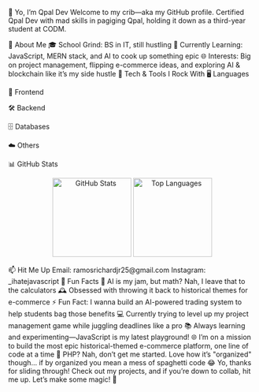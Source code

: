 👋 Yo, I’m Qpal Dev
Welcome to my crib—aka my GitHub profile. Certified Qpal Dev with mad skills in pagiging Qpal, holding it down as a third-year student at CODM.

🌟 About Me
🎓 School Grind: BS in IT, still hustling
🌱 Currently Learning: JavaScript, MERN stack, and AI to cook up something epic
🌐 Interests: Big on project management, flipping e-commerce ideas, and exploring AI & blockchain like it’s my side hustle
🔧 Tech & Tools I Rock With
🖥️ Languages


🎨 Frontend



🛠️ Backend




🗄️ Databases



☁️ Others



📊 GitHub Stats
<p align="center"> <img src="https://github-readme-stats.vercel.app/api?username=username-amp&show_icons=true&theme=radical" alt="GitHub Stats" height="160" /> <img src="https://github-readme-stats.vercel.app/api/top-langs/?username=username-amp&layout=compact&theme=radical" alt="Top Languages" height="160" /> </p>
📫 Hit Me Up
Email: ramosrichardjr25@gmail.com
Instagram: _ihatejavascript
🌟 Fun Facts
🤖 AI is my jam, but math? Nah, I leave that to the calculators
🕰️ Obsessed with throwing it back to historical themes for e-commerce
⚡ Fun Fact: I wanna build an AI-powered trading system to help students bag those benefits
💻 Currently trying to level up my project management game while juggling deadlines like a pro
📚 Always learning and experimenting—JavaScript is my latest playground!
🌐 I’m on a mission to build the most epic historical-themed e-commerce platform, one line of code at a time
🐘 PHP? Nah, don’t get me started. Love how it’s "organized" though... if by organized you mean a mess of spaghetti code 😂
Yo, thanks for sliding through! Check out my projects, and if you’re down to collab, hit me up. Let’s make some magic! 🚀
